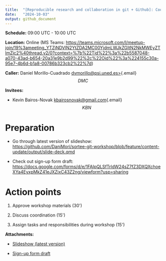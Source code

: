 ```yaml
---
title:  "[Reproducible research and collaboration in git + Github]: Coordination meeting"
date:   "2024-10-03"
output: github_document
---
```


**Schedule:** 09:00 UTC - 10:00 UTC

**Location:** Online (MS Teams:
<https://teams.microsoft.com/l/meetup-join/19%3ameeting_YTZjNDVlN2YtZDA2MC00YjdmLWJkZGItN2NkMWEyZTlmZjc2%40thread.v2/0?context=%7b%22Tid%22%3a%22b5587048-a070-43ad-b654-20a31e9b2d99%22%2c%22Oid%22%3a%224155c30a-95e7-4b6d-b1a8-00786b323cb2%22%7d>)

**Caller:** Daniel Morillo-Cuadrado
[dvmorillo\@psi.uned.es\>](mailto:dvmorillo@psi.uned.es){.email} $$DMC$$

**Invitees:**

-   Kevin Bairos-Novak
    [kbairosnovak\@gmail.com](mailto:kbairosnovak@gmail.com){.email} $$KBN$$

# Preparation

-   Go through latest version of slideshow:
    <https://github.com/DaniMori/sortee-git-workshop/blob/feature/content-update/output/slide-deck.qmd>

-   Check out sign-up form draft:
    <https://docs.google.com/forms/d/e/1FAIpQLSfTrldW24sZ7fZ3DXQXchoeXYa4EyxpMkZ41eJXZixC43Z2ng/viewform?usp=sharing>

# Action points

1.  Approve workshop materials (30')

2.  Discuss coordination (15')

3.  Assign tasks and responsibilities during workshop (15')

**Attachments:**

-   [Slideshow (latest
    version)](https://github.com/DaniMori/sortee-git-workshop/blob/feature/content-update/output/slide-deck.qmd)

-   [Sign-up form
    draft](https://docs.google.com/forms/d/e/1FAIpQLSfTrldW24sZ7fZ3DXQXchoeXYa4EyxpMkZ41eJXZixC43Z2ng/viewform?usp=sharing)
